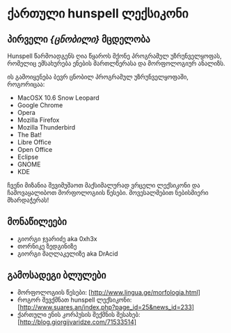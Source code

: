 ქართული hunspell ლექსიკონი
=============================
პირველი *{ცნობილი}* მცდელობა
----------------------------------

Hunspell წარმოადგენს ღია წყაროს მქონე პროგრამულ უზრუნველყოფას,
რომელიც ემსახურება ენების მართლწერასა და მორფოლოგიურ ანალიზს.

ის გამოიყენება ბევრ ცნობილ პროგრამულ უზრუნველყოფაში, როგორიცაა:
*  MacOSX 10.6 Snow Leopard
*  Google Chrome
*  Opera
*  Mozilla Firefox
*  Mozilla Thunderbird
*  The Bat!
*  Libre Office
*  Open Office
*  Eclipse
*  GNOME
*  KDE

ჩვენი მიზანია შევიმუშაოთ მაქსიმალურად ვრცელი ლექსიკონი და ჩამოვაყალიბოთ მორფოლოგიის წესები.
მოვესალმებით ნებისმიერი მხარდაჭერას!

## მონაწილეები
* გიორგი ჯვარიძე aka 0xh3x
* თორნიკე ზედგინიზე
* გიორგი მაღლაკელიზე aka DrAcid

## გამოსადეგი ბლულები
* მორფოლოგიის წესები: [http://www.lingua.ge/morfologia.html]
* როგორ შევქმნათ hunspell ლექსიკონი: [http://www.suares.an/index.php?page_id=25&news_id=233]
* ქართული ენის კორპუსის შექმნის შესახებ: [http://blog.giorgijvaridze.com/71533514]
